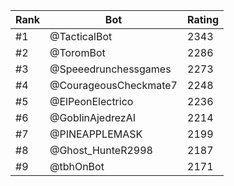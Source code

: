 Rank|Bot|Rating
---|---|---
#1|@TacticalBot|2343
#2|@ToromBot|2286
#3|@Speeedrunchessgames|2273
#4|@CourageousCheckmate7|2248
#5|@ElPeonElectrico|2236
#6|@GoblinAjedrezAI|2214
#7|@PINEAPPLEMASK|2199
#8|@Ghost_HunteR2998|2187
#9|@tbhOnBot|2171
